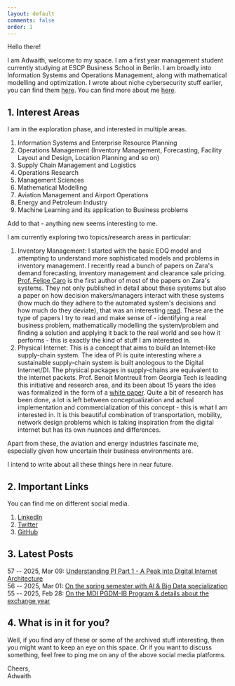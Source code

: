 ```yaml
---
layout: default
comments: false
order: 1
---
```


Hello there!

I am Adwaith, welcome to my space. I am a first year management student currently studying at ESCP Business School in Berlin. I am broadly into Information Systems and Operations Management, along with mathematical modelling and optimization. I wrote about niche cybersecurity stuff earlier, you can find them [here](/archive/). You can find more about me [here](/about-me/).

## 1. Interest Areas

I am in the exploration phase, and interested in multiple areas.

1. Information Systems and Enterprise Resource Planning
2. Operations Management (Inventory Management, Forecasting, Facility Layout and Design, Location Planning and so on)
3. Supply Chain Management and Logistics
4. Operations Research
5. Management Sciences
6. Mathematical Modelling
7. Aviation Management and Airport Operations
8. Energy and Petroleum Industry
9. Machine Learning and its application to Business problems

Add to that - anything new seems interesting to me.

I am currently exploring two topics/research areas in particular:

1. Inventory Management: I started with the basic EOQ model and attempting to understand more sophisticated models and problems in inventory management. I recently read a bunch of papers on Zara's demand forecasting, inventory management and clearance sale pricing. [Prof. Felipe Caro](https://scholar.google.com/citations?user=0y4F90EAAAAJ&hl=en) is the first author of most of the papers on Zara's systems. They not only published in detail about these systems but also a paper on how decision makers/managers interact with these systems (how much do they adhere to the automated system's decisions and how much do they deviate), that was an interesting [read](https://papers.ssrn.com/sol3/papers.cfm?abstract_id=4262830). These are the type of papers I try to read and make sense of - identifying a real business problem, mathematically modelling the system/problem and finding a solution and applying it back to the real world and see how it performs - this is exactly the kind of stuff I am interested in.     
2. Physical Internet: This is a concept that aims to build an Internet-like supply-chain system. The idea of PI is quite interesting where a sustainable supply-chain system is built anologous to the Digital Internet/DI. The physical packages in supply-chains are equivalent to the internet packets. Prof. Benoit Montreuil from Georgia Tech is leading this initiative and research area, and its been about 15 years the idea was formalized in the form of a [white paper](https://numerique.banq.qc.ca/patrimoine/details/52327/2494032). Quite a bit of research has been done, a lot is left between conceptualization and actual implementation and commercialization of this concept - this is what I am interested in. It is this beautiful combination of transportation, mobility, network design problems which is taking inspiration from the digital internet but has its own nuances and differences.

Apart from these, the aviation and energy industries fascinate me, especially given how uncertain their business environments are.

I intend to write about all these things here in near future.

## 2. Important Links

You can find me on different social media.

1. [LinkedIn](https://linkedin.com/in/adwaithgautham/)
2. [Twitter](https://twitter.com/adwaithgautham/)
3. [GitHub](https://github.com/adwait1-g)

## 3. Latest Posts

57 -- 2025, Mar 09: [Understanding PI Part 1 - A Peak into Digital Internet Architecture](/pi/2025/03/09/understanding-pi-part1-a-peak-into-digital-internet-architecture.html)
<br/>
56 -- 2025, Mar 01: [On the spring semester with AI & Big Data specialization](/mdi/2025/03/01/ai-and-big-data-for-biz-innovation.html)
<br/>
55 -- 2025, Feb 28: [On the MDI PGDM-IB Program & details about the exchange year](/mdi/2025/02/28/on-the-mdi-pgdm-ib-program.html)       

## 4. What is in it for you?

Well, if you find any of these or some of the archived stuff interesting, then you might want to keep an eye on this space. Or if you want to discuss something, feel free to ping me on any of the above social media platforms.

Cheers,   
Adwaith

